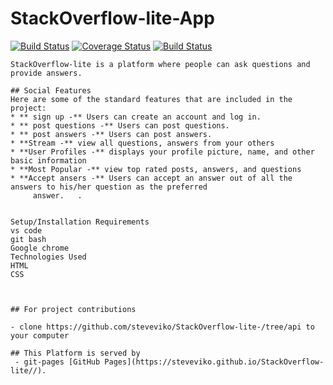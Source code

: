# StackOverflow-lite-App
[![Build Status](https://travis-ci.org/steveviko/StackOverflow-lite-.svg?branch=coverage)](https://travis-ci.org/steveviko/StackOverflow-lite-)
[![Coverage Status](https://coveralls.io/repos/github/steveviko/StackOverflow-lite-/badge.svg?branch=coverage)](https://coveralls.io/github/steveviko/StackOverflow-lite-?branch=coverage)
[![Build Status](https://travis-ci.org/steveviko/StackOverflow-lite-.svg?branch=api)](https://travis-ci.org/steveviko/StackOverflow-lite-)

	StackOverflow-lite is a platform where people can ask questions and provide answers.
 
	## Social Features
	Here are some of the standard features that are included in the project:
	* ** sign up -** Users can create an account and log in.
	* ** post questions -** Users can post questions.
	* ** post answers -** Users can post answers.
	* **Stream -** view all questions, answers from your others
	* **User Profiles -** displays your profile picture, name, and other basic information
	* **Most Popular -** view top rated posts, answers, and questions
	* **Accept ansers -** Users can accept an answer out of all the answers to his/her question as the preferred 
		 answer.   .   
	

	Setup/Installation Requirements
	vs code
	git bash
	Google chrome
	Technologies Used
	HTML
	CSS
	
	

	## For project contributions

	- clone https://github.com/steveviko/StackOverflow-lite-/tree/api to your computer

	## This Platform is served by  
	 - git-pages [GitHub Pages](https://steveviko.github.io/StackOverflow-lite//). 
